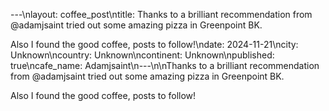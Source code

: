 ---\nlayout: coffee_post\ntitle: Thanks to a brilliant recommendation from @adamjsaint  tried out some amazing pizza in Greenpoint BK. 

Also I found the good coffee, posts to follow!\ndate: 2024-11-21\ncity: Unknown\ncountry: Unknown\ncontinent: Unknown\npublished: true\ncafe_name: Adamjsaint\n---\n\nThanks to a brilliant recommendation from @adamjsaint  tried out some amazing pizza in Greenpoint BK. 

Also I found the good coffee, posts to follow!